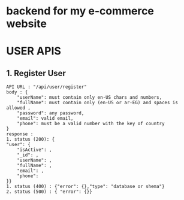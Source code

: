 # backend for my e-commerce website 

# USER APIS

## 1. Register User

    API URL : "/api/user/register"  
    body : {  
        "userName": must contain only en-US chars and numbers,  
        "fullName": must contain only (en-US or ar-EG) and spaces is allowed ,  
        "password": any password,  
        "email": valid email,  
        "phone": must be a valid number with the key of country  
    }  
    response :  
    1. status (200): {
    "user": {
        "isActive": ,
        "_id": ,
        "userName": ,
        "fullName": ,
        "email": ,
        "phone": 
    }}
    1. status (400) : {"error": {},"type": "database or shema"}
    2. status (500) : { "error": {}}
    